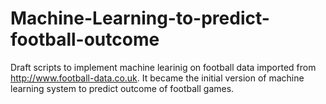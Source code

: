 # Machine-Learning-to-predict-football-outcome

Draft scripts to implement machine learinig on football data imported from http://www.football-data.co.uk.
It became the initial version of machine learning system to predict outcome of football games. 

